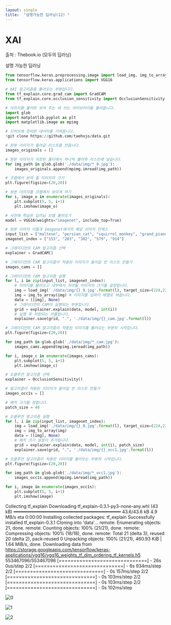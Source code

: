 ```yaml
---
layout: single
title:  "설명가능한 딥러닝(12) "
---
```


# XAI

출처 : Thebook.io (모두의 딥러닝)


설명 가능한 딥러닝

```python
from tensorflow.keras.preprocessing.image import load_img, img_to_array
from tensorflow.keras.applications import VGG16

# XAI 알고리즘을 불러오는 부분입니다.
from tf_explain.core.grad_cam import GradCAM
from tf_explain.core.occlusion_sensitivity import OcclusionSensitivity

# 이미지를 불러와 보여 주는 데 쓰는 라이브러리를 불러옵니다.
import glob 
import matplotlib.pyplot as plt
import matplotlib.image as mpimg

# 깃허브에 준비된 데이터를 가져옵니다.
!git clone https://github.com/taehojo/data.git

# 원본 이미지가 들어갈 리스트를 만듭니다.
images_originals = []

# 원본 이미지가 저장된 폴더에서 하나씩 불러와 리스트에 넣습니다.
for img_path in glob.glob('./data/img/*_0.jpg'):
    images_originals.append(mpimg.imread(img_path))

# 코랩에서 보여 줄 이미지의 크기
plt.figure(figsize=(20,20))        

# 원본 이미지를 코랩에서 보이게 하기
for i, image_o in enumerate(images_originals):
    plt.subplot(5, 5, i+1)
    plt.imshow(image_o)

# 사전에 학습된 딥러닝 모델 불러오기
model = VGG16(weights="imagenet", include_top=True)

# 원본 이미지 이름과 Imagenet에서의 해당 이미지 인덱스
input_list = ["maltese", "persian_cat", "squirrel_monkey", "grand_piano", "yawl"]
imagenet_index = ["153", "283", "382", "579", "914"]

# 그레이디언트 CAM 알고리즘 선택
explainer = GradCAM()

# 그레이디언트 CAM 알고리즘이 적용된 이미지가 들어갈 빈 리스트 만들기
images_cams = []

# 그레이디언트 CAM 알고리즘 실행
for l, i in zip(input_list, imagenet_index):  
    # 이미지를 불러오고 내부에서 처리될 이미지의 크기를 설정합니다.
    img = load_img('./data/img/{}_0.jpg'.format(l), target_size=(224,224)) 
    img = img_to_array(img) # 이미지를 넘파이 배열로 바꿉니다.
    data = ([img], None)
    # 그레이디언트 CAM이 실행되는 부분입니다.
    grid = explainer.explain(data, model, int(i))  
    # 실행 후 저장되는 이름입니다.
    explainer.save(grid, ".", './data/img/{}_cam.jpg'.format(l)) 

# 그레이디언트 CAM 알고리즘이 적용된 이미지를 불러오는 부분의 시작입니다.
plt.figure(figsize=(20,20))

for img_path in glob.glob('./data/img/*_cam.jpg'):
    images_cams.append(mpimg.imread(img_path))

for i, image_c in enumerate(images_cams):
    plt.subplot(5, 5, i+1)
    plt.imshow(image_c)

# 오클루전 알고리즘 선택
explainer = OcclusionSensitivity()

# 알고리즘이 적용된 이미지가 들어갈 빈 리스트 만들기
images_occ1s = []

# 패치 크기를 정합니다.
patch_size = 40

# 오클루전 알고리즘 실행
for l, i in zip(input_list, imagenet_index):
    img = load_img('./data/img/{}_0.jpg'.format(l), target_size=(224,224))
    img = img_to_array(img)
    data = ([img], None)
    # 패치 크기 설정이 추가됩니다.
    grid = explainer.explain(data, model, int(i), patch_size)  
    explainer.save(grid, ".", './data/img/{}_occ1.jpg'.format(l))

# 오클루전 알고리즘이 적용된 이미지를 불러오는 부분의 시작입니다.
plt.figure(figsize=(20,20))

for img_path in glob.glob('./data/img/*_occ1.jpg'):
    images_occ1s.append(mpimg.imread(img_path))

for i, image in enumerate(images_occ1s):
    plt.subplot(5, 5, i+1)
    plt.imshow(image)
```    


Collecting tf_explain
  Downloading tf_explain-0.3.1-py3-none-any.whl (43 kB)
     ━━━━━━━━━━━━━━━━━━━━━━━━━━━━━━━━━━━━━━━━ 43.6/43.6 kB 4.9 MB/s eta 0:00:00
Installing collected packages: tf_explain
Successfully installed tf_explain-0.3.1
Cloning into 'data'...
remote: Enumerating objects: 21, done.
remote: Counting objects: 100% (21/21), done.
remote: Compressing objects: 100% (18/18), done.
remote: Total 21 (delta 3), reused 20 (delta 2), pack-reused 0
Unpacking objects: 100% (21/21), 460.93 KiB | 1.64 MiB/s, done.
Downloading data from https://storage.googleapis.com/tensorflow/keras-applications/vgg16/vgg16_weights_tf_dim_ordering_tf_kernels.h5
553467096/553467096 [==============================] - 26s 0us/step
2/2 [==============================] - 6s 934ms/step
2/2 [==============================] - 0s 157ms/step
2/2 [==============================] - 0s 103ms/step
2/2 [==============================] - 0s 103ms/step
2/2 [==============================] - 0s 102ms/step


![0](https://github.com/jasminherb/jasminherb.github.io/assets/133365586/fb6247e3-4e51-4470-b2c4-d94fe47c8a53)

![1](https://github.com/jasminherb/jasminherb.github.io/assets/133365586/b2cd034d-0776-4103-9f55-2d58931f90b9)

![2](https://github.com/jasminherb/jasminherb.github.io/assets/133365586/534e7fbc-9ede-4f58-8c27-31e8adaaeebc)

